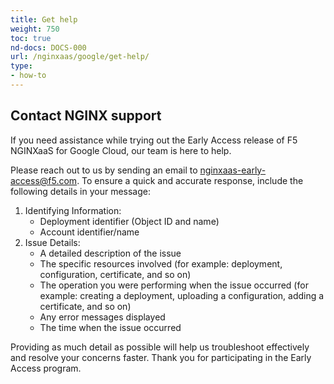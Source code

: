 ```yaml
---
title: Get help
weight: 750
toc: true
nd-docs: DOCS-000
url: /nginxaas/google/get-help/
type:
- how-to
---
```



## Contact NGINX support

If you need assistance while trying out the Early Access release of F5 NGINXaaS for Google Cloud, our team is here to help.

Please reach out to us by sending an email to [nginxaas-early-access@f5.com](mailto:nginxaas-early-access@f5.com). To ensure a quick and accurate response, include the following details in your message:

1. Identifying Information:
   - Deployment identifier (Object ID and name)
   - Account identifier/name
1. Issue Details:
   - A detailed description of the issue
   - The specific resources involved (for example: deployment, configuration, certificate, and so on)
   - The operation you were performing when the issue occurred (for example: creating a deployment, uploading a configuration, adding a certificate, and so on)
   - Any error messages displayed
   - The time when the issue occurred

Providing as much detail as possible will help us troubleshoot effectively and resolve your concerns faster. Thank you for participating in the Early Access program.
